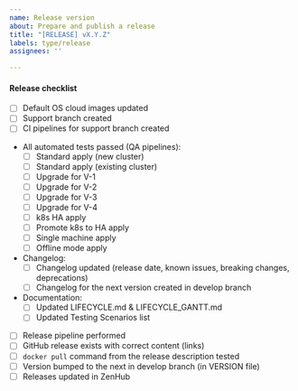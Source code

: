 ```yaml
---
name: Release version
about: Prepare and publish a release
title: "[RELEASE] vX.Y.Z"
labels: type/release
assignees: ''

---
```


#### Release checklist

* [ ] Default OS cloud images updated
* [ ] Support branch created
* [ ] CI pipelines for support branch created
* All automated tests passed (QA pipelines):
  * [ ] Standard apply (new cluster)
  * [ ] Standard apply (existing cluster)
  * [ ] Upgrade for V-1
  * [ ] Upgrade for V-2
  * [ ] Upgrade for V-3
  * [ ] Upgrade for V-4
  * [ ] k8s HA apply
  * [ ] Promote k8s to HA apply
  * [ ] Single machine apply
  * [ ] Offline mode apply
* Changelog:
  * [ ] Changelog updated (release date, known issues, breaking changes, deprecations)
  * [ ] Changelog for the next version created in develop branch
* Documentation:
  * [ ] Updated LIFECYCLE.md & LIFECYCLE_GANTT.md
  * [ ] Updated Testing Scenarios list
* [ ] Release pipeline performed
* [ ] GitHub release exists with correct content (links)
* [ ] `docker pull` command from the release description tested
* [ ] Version bumped to the next in develop branch (in VERSION file)
* [ ] Releases updated in ZenHub

